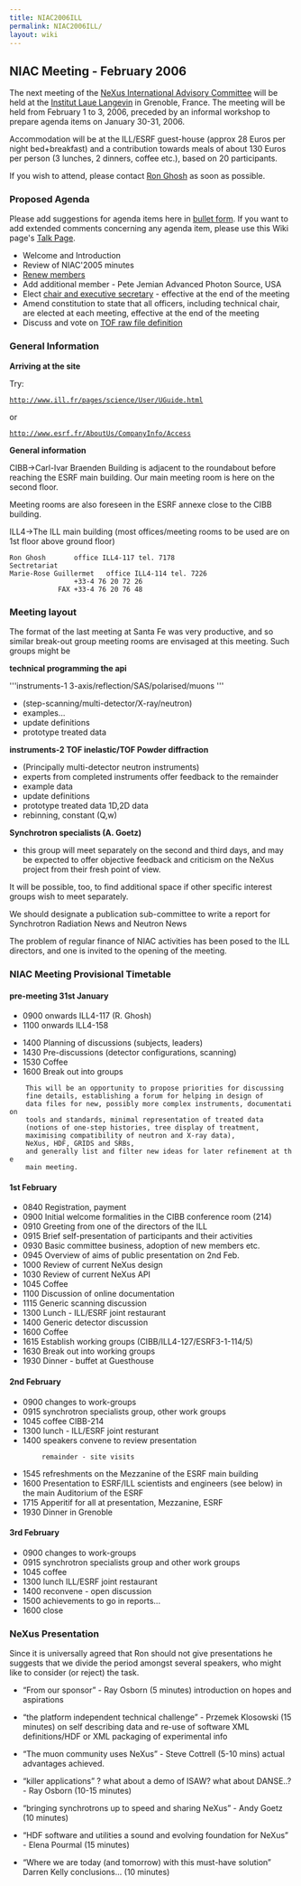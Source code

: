 ```yaml
---
title: NIAC2006ILL
permalink: NIAC2006ILL/
layout: wiki
---
```


NIAC Meeting - February 2006
----------------------------

The next meeting of the [ NeXus International Advisory
Committee](NIAC "wikilink") will be held at the [Institut Laue
Langevin](http://www.ill.fr) in Grenoble, France. The meeting will be
held from February 1 to 3, 2006, preceded by an informal workshop to
prepare agenda items on January 30-31, 2006.

Accommodation will be at the ILL/ESRF guest-house (approx 28 Euros per
night bed+breakfast) and a contribution towards meals of about 130 Euros
per person (3 lunches, 2 dinners, coffee etc.), based on 20
participants.

If you wish to attend, please contact [Ron Ghosh](mailto:ghosh@ill.fr)
as soon as possible.

### Proposed Agenda

Please add suggestions for agenda items here in [ bullet
form](Help:Editing#Lists "wikilink"). If you want to add extended
comments concerning any agenda item, please use this Wiki page's [ Talk
Page](Talk:NIAC_Meetings "wikilink").

-   Welcome and Introduction
-   Review of NIAC'2005 minutes
-   [Renew members](Membership_Dates "wikilink")
-   Add additional member - Pete Jemian Advanced Photon Source, USA
-   Elect [chair and executive
    secretary](Nominees_for_officers "wikilink") - effective at the end
    of the meeting
-   Amend constitution to state that all officers, including technical
    chair, are elected at each meeting, effective at the end of the
    meeting
-   Discuss and vote on [TOF raw file definition](TOFRaw "wikilink")

### General Information

**Arriving at the site**

Try:

[`http://www.ill.fr/pages/science/User/UGuide.html`](http://www.ill.fr/pages/science/User/UGuide.html)

or

[`http://www.esrf.fr/AboutUs/CompanyInfo/Access`](http://www.esrf.fr/AboutUs/CompanyInfo/Access)

**General information**

CIBB-&gt;Carl-Ivar Braenden Building is adjacent to the roundabout
before reaching the ESRF main building. Our main meeting room is here on
the second floor.

Meeting rooms are also foreseen in the ESRF annexe close to the CIBB
building.

ILL4-&gt;The ILL main building (most offices/meeting rooms to be used
are on 1st floor above ground floor)

    Ron Ghosh       office ILL4-117 tel. 7178
    Sectretariat
    Marie-Rose Guillermet   office ILL4-114 tel. 7226
                    +33-4 76 20 72 26
                FAX +33-4 76 20 76 48

### Meeting layout

The format of the last meeting at Santa Fe was very productive, and so
similar break-out group meeting rooms are envisaged at this meeting.
Such groups might be

**technical programming the api**

'''instruments-1 3-axis/reflection/SAS/polarised/muons '''

-   (step-scanning/multi-detector/X-ray/neutron)
-   examples...
-   update definitions
-   prototype treated data

**instruments-2 TOF inelastic/TOF Powder diffraction**

-   (Principally multi-detector neutron instruments)
-   experts from completed instruments offer feedback to the remainder
-   example data
-   update definitions
-   prototype treated data 1D,2D data
-   rebinning, constant (Q,w)

**Synchrotron specialists (A. Goetz)**

-   this group will meet separately on the second and third days, and
    may be expected to offer objective feedback and criticism on the
    NeXus project from their fresh point of view.

It will be possible, too, to find additional space if other specific
interest groups wish to meet separately.

We should designate a publication sub-committee to write a report for
Synchrotron Radiation News and Neutron News

The problem of regular finance of NIAC activities has been posed to the
ILL directors, and one is invited to the opening of the meeting.

### NIAC Meeting Provisional Timetable

#### pre-meeting 31st January

-   0900 onwards ILL4-117 (R. Ghosh)
-   1100 onwards ILL4-158

<!-- -->

-   1400 Planning of discussions (subjects, leaders)
-   1430 Pre-discussions (detector configurations, scanning)
-   1530 Coffee
-   1600 Break out into groups

`    This will be an opportunity to propose priorities for discussing`  
`    fine details, establishing a forum for helping in design of`  
`    data files for new, possibly more complex instruments, documentation`  
`    tools and standards, minimal representation of treated data`  
`    (notions of one-step histories, tree display of treatment,`  
`    maximising compatibility of neutron and X-ray data),`  
`    NeXus, HDF, GRIDS and SRBs, `  
`    and generally list and filter new ideas for later refinement at the `  
`    main meeting.`

#### 1st February

-   0840 Registration, payment
-   0900 Initial welcome formalities in the CIBB conference room (214)
-   0910 Greeting from one of the directors of the ILL
-   0915 Brief self-presentation of participants and their activities
-   0930 Basic committee business, adoption of new members etc.
-   0945 Overview of aims of public presentation on 2nd Feb.
-   1000 Review of current NeXus design
-   1030 Review of current NeXus API
-   1045 Coffee
-   1100 Discussion of online documentation
-   1115 Generic scanning discussion
-   1300 Lunch - ILL/ESRF joint restaurant
-   1400 Generic detector discussion
-   1600 Coffee
-   1615 Establish working groups (CIBB/ILL4-127/ESRF3-1-114/5)
-   1630 Break out into working groups
-   1930 Dinner - buffet at Guesthouse

#### 2nd February

-   0900 changes to work-groups
-   0915 synchrotron specialists group, other work groups
-   1045 coffee CIBB-214
-   1300 lunch - ILL/ESRF joint resturant
-   1400 speakers convene to review presentation

`        remainder - site visits`

-   1545 refreshments on the Mezzanine of the ESRF main building
-   1600 Presentation to ESRF/ILL scientists and engineers (see below)
    in the main Auditorium of the ESRF
-   1715 Apperitif for all at presentation, Mezzanine, ESRF
-   1930 Dinner in Grenoble

#### 3rd February

-   0900 changes to work-groups
-   0915 synchrotron specialists group and other work groups
-   1045 coffee
-   1300 lunch ILL/ESRF joint restaurant
-   1400 reconvene - open discussion
-   1500 achievements to go in reports...
-   1600 close

### NeXus Presentation

Since it is universally agreed that Ron should not give presentations he
suggests that we divide the period amongst several speakers, who might
like to consider (or reject) the task.

-   “From our sponsor” - Ray Osborn (5 minutes) introduction on hopes
    and aspirations

<!-- -->

-   “the platform independent technical challenge” - Przemek Klosowski
    (15 minutes) on self describing data and re-use of software XML
    definitions/HDF or XML packaging of experimental info

<!-- -->

-   “The muon community uses NeXus” - Steve Cottrell (5-10 mins) actual
    advantages achieved.

<!-- -->

-   “killer applications” ? what about a demo of ISAW? what about
    DANSE..? - Ray Osborn (10-15 minutes)

<!-- -->

-   “bringing synchrotrons up to speed and sharing NeXus” - Andy Goetz
    (10 minutes)

<!-- -->

-   “HDF software and utilities a sound and evolving foundation for
    NeXus” - Elena Pourmal (15 minutes)

<!-- -->

-   “Where we are today (and tomorrow) with this must-have solution”
    Darren Kelly conclusions... (10 minutes)

